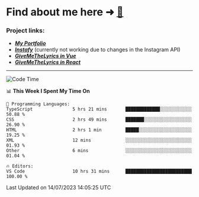# Find about me here ➜ [🧑](https://pauabella.dev)

### Project links:
- ***[My Portfolio](https://pauabella.dev)***
- ***[Instafy](https://instafy.me)*** (currently not working due to changes in the Instagram API)
- ***[GiveMeTheLyrics in Vue](https://lyrics.pauabella.dev)***
- ***[GiveMeTheLyrics in React](https://pauabella.dev/GiveMeTheLyrics)***

---
<!--START_SECTION:waka-->
![Code Time](http://img.shields.io/badge/Code%20Time-2%2C310%20hrs%203%20mins-blue)

📊 **This Week I Spent My Time On** 

```text
💬 Programming Languages: 
TypeScript               5 hrs 21 mins       █████████████░░░░░░░░░░░░   50.88 % 
CSS                      2 hrs 49 mins       ███████░░░░░░░░░░░░░░░░░░   26.90 % 
HTML                     2 hrs 1 min         █████░░░░░░░░░░░░░░░░░░░░   19.25 % 
XML                      12 mins             ░░░░░░░░░░░░░░░░░░░░░░░░░   01.93 % 
Other                    6 mins              ░░░░░░░░░░░░░░░░░░░░░░░░░   01.04 % 

🔥 Editors: 
VS Code                  10 hrs 31 mins      █████████████████████████   100.00 % 
```


 Last Updated on 14/07/2023 14:05:25 UTC
<!--END_SECTION:waka-->
